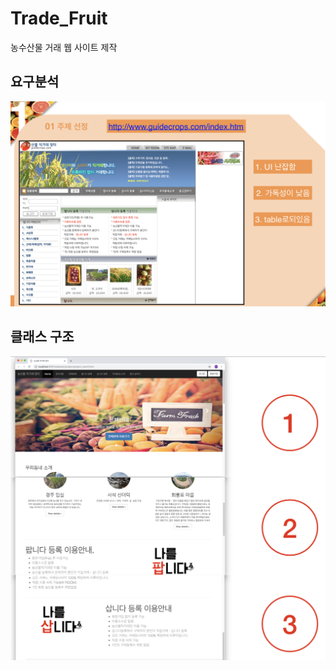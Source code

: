 # Trade_Fruit

농수산물 거래 웹 사이트 제작


## 요구분석

![image](./static/image01.png)

## 클래스 구조

![image](./static/image02.png)